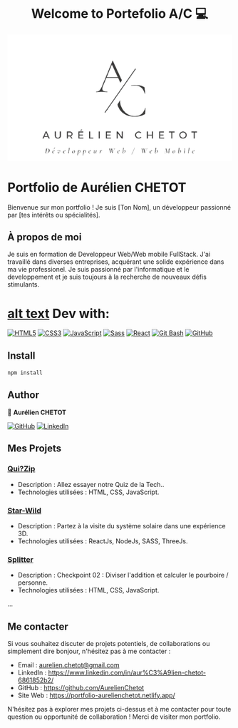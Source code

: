 <h1 align="center">Welcome to Portefolio A/C 💻 </h1>
<p align="center">
  <img src="./src/images/Logo.png" alt="Image d'en-tête">
</p>

# Portfolio de Aurélien CHETOT

Bienvenue sur mon portfolio ! Je suis [Ton Nom], un développeur passionné par [tes intérêts ou spécialités].

## À propos de moi

Je suis en formation de Developpeur Web/Web mobile FullStack. J'ai travaillé dans diverses entreprises, acquérant une solide expérience dans ma vie professionel. Je suis passionné par l'informatique et le developpement et je suis toujours à la recherche de nouveaux défis stimulants.

# [alt text](image-1.png) Dev with:

[![HTML5](https://img.shields.io/badge/HTML5-%23E34F26.svg?style=plastic&logo=html5&logoColor=white)](https://developer.mozilla.org/en-US/docs/Web/Guide/HTML/HTML5)
[![CSS3](https://img.shields.io/badge/CSS3-%231572B6.svg?style=plastic&logo=css3&logoColor=white)](https://developer.mozilla.org/en-US/docs/Web/CSS)
[![JavaScript](https://img.shields.io/badge/JavaScript-%23F7DF1E.svg?style=plastic&logo=javascript&logoColor=black)](https://developer.mozilla.org/en-US/docs/Web/JavaScript)
[![Sass](https://img.shields.io/badge/Sass-%23CC6699.svg?style=plastic&logo=sass&logoColor=white)](https://sass-lang.com/)
[![React](https://img.shields.io/badge/React-%2361DAFB.svg?style=plastic&logo=react&logoColor=white)](https://reactjs.org/)
[![Git Bash](https://img.shields.io/badge/Git%20Bash-%23121011.svg?style=plastic&logo=gnu-bash&logoColor=white)](https://git-scm.com/)
[![GitHub](https://img.shields.io/badge/GitHub-%23121011.svg?style=plastic&logo=github&logoColor=white)](https://github.com/)

## Install

```sh
npm install
```

## Author

👤 **Aurélien CHETOT**

[![GitHub](https://img.shields.io/badge/GitHub-%23121011.svg?style=for-the-badge&logo=github&logoColor=white)](https://github.com/AurelienChetot)
[![LinkedIn](https://img.shields.io/badge/LinkedIn-%230077B5.svg?style=for-the-badge&logo=linkedin&logoColor=white)](https://www.linkedin.com/in/aur%C3%A9lien-chetot-6861852b2/)

## Mes Projets

### [Qui?Zip](https://aurelienchetot.github.io/Projet-1-Team-3/)

- Description : Allez essayer notre Quiz de la Tech..
- Technologies utilisées : HTML, CSS, JavaScript.

### [Star-Wild](https://star-wild.netlify.app/)

- Description : Partez à la visite du système solaire dans une expérience 3D.
- Technologies utilisées : ReactJs, NodeJs, SASS, ThreeJs.

### [Splitter](https://star-wild.netlify.app/)

- Description : Checkpoint 02 : Diviser l'addition et calculer le pourboire / personne.
- Technologies utilisées : HTML, CSS, JavaScript.

...

## Me contacter

Si vous souhaitez discuter de projets potentiels, de collaborations ou simplement dire bonjour, n'hésitez pas à me contacter :

- Email : aurelien.chetot@gmail.com
- LinkedIn : https://www.linkedin.com/in/aur%C3%A9lien-chetot-6861852b2/
- GitHub : https://github.com/AurelienChetot
- Site Web : https://portfolio-aurelienchetot.netlify.app/

N'hésitez pas à explorer mes projets ci-dessus et à me contacter pour toute question ou opportunité de collaboration ! Merci de visiter mon portfolio.
